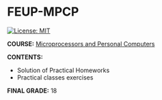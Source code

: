# FEUP-MPCP
[![License: MIT](https://img.shields.io/badge/License-MIT-yellow.svg)](https://opensource.org/licenses/MIT)

**COURSE:** [Microprocessors and Personal Computers](https://sigarra.up.pt/feup/en/ucurr_geral.ficha_uc_view?pv_ocorrencia_id=459469)

**CONTENTS:** 
- Solution of Practical Homeworks 
- Practical classes exercises

**FINAL GRADE:** 18

